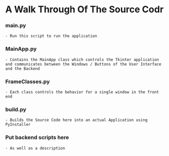 # A Walk Through Of The Source Codr


### main.py

	- Run this script to run the application

### MainApp.py

	- Contains the MainApp class which controls the Tkinter application and communicates between the Windows / Buttons of the User Interface and the Backend

### FrameClasses.py

	- Each class controls the behavior for a single window in the front end

### build.py

	- Builds the Source Code here into an actual Application using PyInstaller

### Put backend scripts here

	- As well as a description